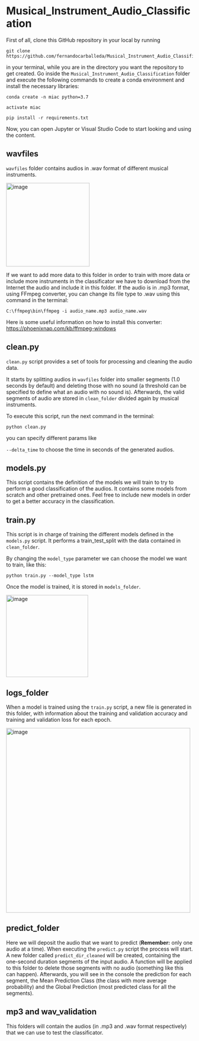 # Musical_Instrument_Audio_Classification

First of all, clone this GitHub repository in your local by running

```
git clone https://github.com/fernandocarballeda/Musical_Instrument_Audio_Classification.git
```

in your terminal, while you are in the directory you want the repository to get created. Go inside the ``Musical_Instrument_Audio_Classification`` folder and execute the following commands to create a conda environment and install the necessary libraries:

```
conda create -n miac python=3.7

activate miac

pip install -r requirements.txt
```

Now, you can open Jupyter or Visual Studio Code to start looking and using the content.

## wavfiles

``wavfiles`` folder contains audios in .wav format of different musical instruments.

<img width="225" alt="image" src="https://github.com/fernandocarballeda/Musical_Instrument_Audio_Classification/assets/144034714/a4b5db6e-8148-4297-b9e9-a80ada99ef7f">

If we want to add more data to this folder in order to train with more data or include more instruments in the classificator we have to download from the Internet the audio and include it in this folder. If the audio is in .mp3 format, using FFmpeg converter, you can change its file type to .wav using this command in the terminal:

```
C:\ffmpeg\bin\ffmpeg -i audio_name.mp3 audio_name.wav
```

Here is some useful information on how to install this converter: https://phoenixnap.com/kb/ffmpeg-windows

## clean.py

``clean.py`` script provides a set of tools for processing and cleaning the audio data.

It starts by splitting audios in ``wavfiles`` folder into smaller segments (1.0 seconds by default) and deleting those with no sound (a threshold can be specified to define what an audio with no sound is). Afterwards, the valid segments of audio are stored in ``clean_folder`` divided again by musical instruments.

To execute this script, run the next command in the terminal:

```
python clean.py
```

you can specify different params like

``--delta_time`` to choose the time in seconds of the generated audios.

## models.py

This script contains the definition of the models we will train to try to perform a good classification of the audios. It contains some models from scratch and other pretrained ones. Feel free to include new models in order to get a better accuracy in the classification.

## train.py

This script is in charge of training the different models defined in the ``models.py`` script. It performs a train_test_split with the data contained in ``clean_folder``.

By changing the ``model_type`` parameter we can choose the model we want to train, like this:

```
python train.py --model_type lstm
```

Once the model is trained, it is stored in ``models_folder``.

<img width="221" alt="image" src="https://github.com/fernandocarballeda/Musical_Instrument_Audio_Classification/assets/144034714/2716915b-3f40-4414-bd4f-c03e4d94baf4">


## logs_folder

When a model is trained using the ``train.py`` script, a new file is generated in this folder, with information about the training and validation accuracy and training and validation loss for each epoch.

<img width="497" alt="image" src="https://github.com/fernandocarballeda/Musical_Instrument_Audio_Classification/assets/144034714/169d8940-9d2b-4797-97a5-864e8e61fd8e">

## predict_folder

Here we will deposit the audio that we want to predict (**Remember:** only one audio at a time). When executing the ``predict.py`` script the process will start. A new folder called ``predict_dir_cleaned`` will be created, containing the one-second duration segments of the input audio. A function will be applied to this folder to delete those segments with no audio (something like this can happen). Afterwards, you will see in the console the prediction for each segment, the Mean Prediction Class (the class with more average probability) and the Global Prediction (most predicted class for all the segments).

## mp3 and wav_validation

This folders will contain the audios (in .mp3 and .wav format respectively) that we can use to test the classificator.
